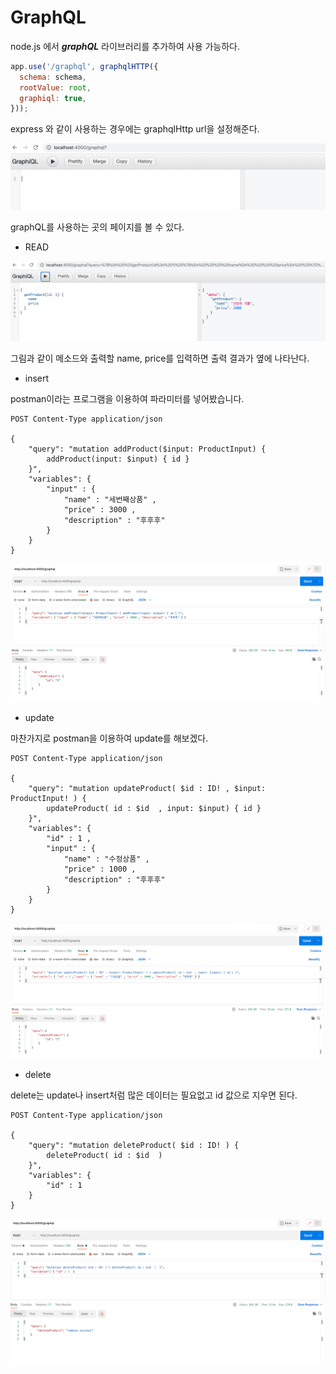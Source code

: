 # GraphQL

node.js 에서 ___graphQL___ 라이브러리를 추가하여 사용 가능하다.

```js
app.use('/graphql', graphqlHTTP({
  schema: schema,
  rootValue: root,
  graphiql: true,
}));
```

express 와 같이 사용하는 경우에는 graphqlHttp url을 설정해준다.

![graph](./Resource/GraphQL.png)

graphQL를 사용하는 곳의 페이지를 볼 수 있다.

- READ

![READ](./Resource/READ.png)

그림과 같이 메소드와 출력할 name, price를 입력하면 출력 결과가 옆에 나타난다.


- insert

postman이라는 프로그램을 이용하여 파라미터를 넣어봤습니다.

```
POST Content-Type application/json

{
    "query": "mutation addProduct($input: ProductInput) { 
        addProduct(input: $input) { id } 
    }",
    "variables": { 
        "input" : { 
            "name" : "세번째상품" , 
            "price" : 3000 , 
            "description" : "후후후" 
        } 
    }
}
```

![insert](./Resource/insert.png)

- update

마찬가지로 postman을 이용하여 update를 해보겠다.

```
POST Content-Type application/json

{
    "query": "mutation updateProduct( $id : ID! , $input: ProductInput! ) { 
        updateProduct( id : $id  , input: $input) { id } 
    }",
    "variables": { 
        "id" : 1 ,
        "input" : { 
            "name" : "수정상품" , 
            "price" : 1000 , 
            "description" : "후후후" 
        } 
    }
}
```

![update](Resource/update.png)


- delete

delete는 update나 insert처럼 많은 데이터는 필요없고 id 값으로 지우면 된다.

```
POST Content-Type application/json

{
    "query": "mutation deleteProduct( $id : ID! ) { 
        deleteProduct( id : $id  )  
    }",
    "variables": { 
        "id" : 1  
    }
}
```

![delete](./Resource/delete.png)